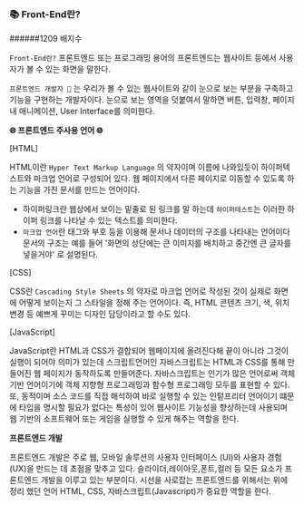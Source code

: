 ### 📚 Front-End란? <br>

######1209 배지수

`Front-End란?` 프론트엔드 또는 프로그래밍 용어의 프론트엔드는 웹사이트 등에서 사용자가 볼 수 있는 화면을 말한다.<br>


`프론트엔드 개발자 👥` 는 우리가 볼 수 있는 웹사이트와 같이 눈으로 보는 부분을 구축하고 기능을 구현하는 개발자이다. 눈으로 보는 영역을 덧붙여서 말하면 버튼, 입력창, 페이지 내 애니메이션, User Interface를 의미한다. <br>


**🌐 프론트엔드 주사용 언어 🌐** <br>

[HTML] <br>

HTML이란 `Hyper Text Markup Language` 의 약자이며 이름에 나와있듯이 하이퍼텍스트와 마크업 언어로 구성되어 있다. 웹 페이지에서 다른 페이지로 이동할 수 있도록 하는 기능을 가진 문서를 만드는 언어이다. <br>

* 하이퍼링크란 웹상에서 보이는 밑줄로 된 링크를 말 하는데 `하이퍼테스트`는 이러한 하이퍼 링크를 나타날 수 있는 텍스트를 의미한다.<br>
* `마크업 언어`란 태그와 부호 등을 이용해 문서나 데이터의 구조를 나타내는 언어이다 문서의 구조는 예를 들어 '화면의 상단에는 큰 이미지를 배치하고 중간엔 큰 글자를 넣을거야' 로 설명된다. <br>

[CSS] <br>

CSS란 `Cascading Style Sheets` 의 약자로 마크업 언어로 작성된 것이 실제로 화면에 어떻게 보이는지 그 스타일을 정해 주는 언어이다. 즉, HTML 콘텐츠 크기, 색, 위치 변경 등 예쁘게 꾸미는 디자인 담당이라고 할 수도 있다. <br>

[JavaScript] <br>

JavaScript란 HTML과 CSS가 결합되어 웹페이지에 올려진다해 끝이 아니라 그것이 실행이 되어야 의미가 있는데 스크립트언어인 자바스크립트는 HTML과 CSS를 통해 만들어진 웹 페이지가 동작하도록 만들어준다. 자바스크립트는 인기가 많은 언어로써 객체 기반 언어이기에 객체 지향형 프로그래밍과 함수형 프로그래밍 모두를 표현할 수 있다. 또, 동적이며 소스 코드를 직접 해석하여 바로 실행할 수 있는 인텉프리터 언어이기 떄문에 타입을 명시할 필요가 없다는 특성이 있어 웹사이트 기능성을 향상하는데 사용되며 웹 기반의 소프트웨어 또는 게임을 실행할 수 있게 해주는 역할을 한다. <br>


**프론트엔드 개발** <br>

프론트엔드 개발은 주로 웹, 모바일 솔루션의 사용자 인터페이스 (UI)와 사용자 경험(UX)을 만드는 데 초점을 맞추고 있다. 슬라이더,레이아웃,폰트,컬러 등 모든 요소가 프론트엔드 개발을 이루고 있는 부분이다. 시선을 사로잡는 프론트엔드를 위해서는 위에 정리 했던 언어 HTML, CSS, 자바스크립트(Javascript)가 중요한 역할을 한다. <br>